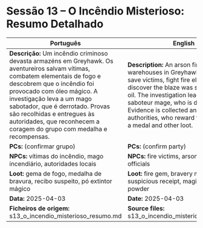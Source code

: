 
# Sessão 13 – O Incêndio Misterioso: Resumo Detalhado

| Português | English |
|-----------|---------|
| **Descrição:** Um incêndio criminoso devasta armazéns em Greyhawk. Os aventureiros salvam vítimas, combatem elementais de fogo e descobrem que o incêndio foi provocado com óleo mágico. A investigação leva a um mago sabotador, que é derrotado. Provas são recolhidas e entregues às autoridades, que reconhecem a coragem do grupo com medalha e recompensas.<br> | **Description:** An arson fire devastates warehouses in Greyhawk. Adventurers save victims, fight fire elementals, and discover the blaze was set with magic oil. The investigation leads to a saboteur mage, who is defeated. Evidence is collected and given to authorities, who reward the group with a medal and other loot.<br> |
| **PCs:** (confirmar grupo) | **PCs:** (confirm party) |
| **NPCs:** vítimas do incêndio, mago incendiário, autoridades locais | **NPCs:** fire victims, arsonist mage, local officials |
| **Loot:** gema de fogo, medalha de bravura, recibo suspeito, pó extintor mágico | **Loot:** fire gem, bravery medal, suspicious receipt, magic extinguisher powder |
| **Data:** 2025-04-03 | **Date:** 2025-04-03 |
| **Ficheiros de origem:** s13_o_incendio_misterioso_resumo.md | **Source files:** s13_o_incendio_misterioso_resumo.md |

